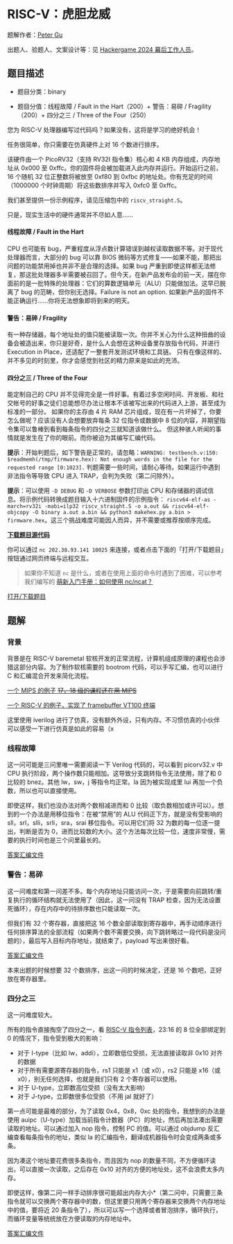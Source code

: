 # RISC-V：虎胆龙威

题解作者：[Peter Gu](https://github.com/regymm)

出题人、验题人、文案设计等：见 [Hackergame 2024 幕后工作人员](https://hack.lug.ustc.edu.cn/credits/)。

## 题目描述

- 题目分类：binary

- 题目分值：线程故障 / Fault in the Hart（200）+ 警告：易碎 / Fragility（200）+ 四分之三 / Three of the Four（250）

您为 RISC-V 处理器编写过代码吗？如果没有，这将是学习的绝好机会！

任务很简单，你只需要在仿真硬件上对 16 个数进行排序。

该硬件由一个 PicoRV32（支持 RV32I 指令集）核心和 4 KB 内存组成，内存地址从 0x000 至 0xffc。你的固件将会被加载进入此内存并运行。开始运行之前，16 个随机 32 位正整数将被放至 0xf80 到 0xfbc 的地址处。你有充足的时间（1000000 个时钟周期）将这些数排序并写入 0xfc0 至 0xffc。

我们甚至提供一份示例程序，请见压缩包中的 `riscv_straight.S`。

只是，现实生活中的硬件通常并不尽如人意……

#### 线程故障 / Fault in the Hart

CPU 也可能有 bug，严重程度从浮点数计算错误到越权读取数据不等。对于现代处理器而言，大部分的 bug 可以靠 BIOS 微码等方式修复——如果不能，那把出问题的功能禁用掉也并非不是合理的选择。如果 bug 严重到即使这样都无法修复，那这批处理器多半需要被召回了。但今天，在新产品发布会的前一天，摆在你面前的是一批特殊的处理器：它们的算数逻辑单元（ALU）只能做加法。这早已脱离了 bug 的范畴，但你别无选择。Failure is not an option. 如果新产品的固件不能正确运行……你将无法想象即将到来的明天。

#### 警告：易碎 / Fragility

有一种存储器，每个地址处的值只能被读取一次。你并不关心为什么这种扭曲的设备会被造出来，你只是好奇，是什么人会想在这种设备里存放指令代码，并进行 Execution in Place，还适配了一整套开发测试环境和工具链。
只有在像这样的、并不多见的时刻里，你才会感觉到社区的精力原来是如此的充沛。

#### 四分之三 / Three of the Four

能定制自己的 CPU 并不见得完全是一件好事。有着过多空闲时间、开发板、和社交帐号的好事之徒们总能想尽办法让根本不该被写出来的代码进入上游，甚至成为标准的一部分。
如果你的主存由 4 片 RAM 芯片组成，现在有一片坏掉了，你要怎么做呢？应该没有人会想要放弃每条 32 位指令或数据中 8 位的内容，并期望指令集可以鲁棒到看到每条指令的四分之三就知道该做什么。
但这种骇人听闻的事情就是发生在了你的眼前。而你被迫为其编写汇编代码。


**提示**：开始判题后，如下警告是正常的，请忽略：`WARNING: testbench.v:150: $readmemh(/tmp/firmware.hex): Not enough words in the file for the requested range [0:1023].`
判题需要一些时间，请耐心等待。如果运行中遇到非法指令等导致 CPU 进入 TRAP，会判为失败（第二问除外）。

**提示**：可以使用 `-D DEBUG` 和 `-D VERBOSE` 参数打印出 CPU 和存储器的调试信息。将示例代码转换成题目输入十六进制固件的示例指令： `riscv64-elf-as -march=rv32i -mabi=ilp32 riscv_straight.S -o a.out && riscv64-elf-objcopy -O binary a.out a.bin && python3 makehex.py a.bin > firmware.hex`。这三个挑战难度可能因人而异，并不需要或推荐按顺序完成。

**[下载题目源代码](files/riscv_die_hard.zip)**

你可以通过 `nc 202.38.93.141 10025` 来连接，或者点击下面的「打开/下载题目」按钮通过网页终端与远程交互。

> 如果你不知道 `nc` 是什么，或者在使用上面的命令时遇到了困难，可以参考我们编写的 [萌新入门手册：如何使用 nc/ncat？](https://lug.ustc.edu.cn/planet/2019/09/how-to-use-nc/)

[打开/下载题目](http://202.38.93.141:10026/?token={token})

## 题解

### 背景

背景是在 RISC-V baremetal 软核开发的正常流程，计算机组成原理的课程也会涉猎这部分内容。为了制作软核需要的 bootrom 代码，可以手写汇编，也可以进行 C 和汇编混合开发来简化流程。

[一个 MIPS 的例子 ~~17，18 级的课程还在用 MIPS~~](https://github.com/libreliu/COD-Resources-2017/blob/master/libreliu/CompDesign/lab6/%E8%AE%A1%E7%AE%97%E6%9C%BA%E7%BB%84%E6%88%90%E5%8E%9F%E7%90%86_Lab6.md#mips-c--%E6%B1%87%E7%BC%96%E6%B7%B7%E5%90%88%E7%BC%96%E7%A8%8B)

[一个 RISC-V 的例子，实现了 framebuffer VT100 终端](https://github.com/regymm/quasiSoC/tree/master/firmware/vt100)

这里使用 iverilog 进行了仿真，没有额外外设，只有内存。不习惯仿真的小伙伴可以感受一下进行仿真是如此的容易（x

### 线程故障

这一问可能是三问里唯一需要阅读一下 Verilog 代码的，可以看到 picorv32.v 中 CPU 执行阶段，两个操作数只能相加。这导致分支跳转指令无法使用，除了和 0 比较的 bnez。其他 lw，sw，j 等指令均正常。la 因为被实现成里 lui 再加一个负数，所以也可以直接使用。

即使这样，我们也没办法对两个数相减进而和 0 比较（取负数相加或许可以）。想到的一个办法是用移位指令：在被“禁用”的 ALU 代码正下方，就是没有受影响的 sll，srl，slli，srli，sra，srai 移位指令。可以用它们将 32 为数的每一位逐一提出，判断是否为 0，进而比较数的大小。这个方法每次比较一位，速度非常慢，需要的执行时间也是三个问里最长的。

[答案汇编文件](riscv_fault_in_the_hart.S)

### 警告：易碎

这一问难度和第一问差不多。每个内存地址只能访问一次，于是需要向前跳转/重复执行的循环结构就无法使用了（因此，这一问没有 TRAP 检查，因为无法设置死循环），存在内存中的待排序数也只能读取一次。

但我们有 32 个寄存器，直接把这 16 个数全部读取到寄存器中，再手动顺序进行任何排序算法的全部流程（如果两个数不需要交换，向下跳转略过一段代码是没问题的），最后写入目标内存地址，就结束了，payload 写出来很好看。

[答案汇编文件](riscv_fragility.S)

本来出题的时候想要 32 个数排序，出这一问的时候决定，还是 16 个数吧，正好放在寄存器里。

### 四分之三

这一问难度较大。

所有的指令直接掏空了四分之一，看 [RISC-V 指令列表](https://www.cs.sfu.ca/~ashriram/Courses/CS295/assets/notebooks/RISCV/RISCV_CARD.pdf)，23:16 的 8 位全部绑定到 0 的情况下，指令受到极大的影响：

- 对于 I-type（比如 lw，addi），立即数低位受损，无法直接读取非 0x10 对齐的数据
- 对于所有需要源寄存器的指令，rs1 只能是 x1（或 x0），rs2 只能是 x16（或 x0），别无任何选择，也就是我们只有 2 个寄存器可以使用。
- 对于 U-type，立即数高位受损（没有太大影响）
- 对于 J-type，立即数很多位受损（不用 jal 就好了）

第一点可能是最难的部分，为了读取 0x4，0x8，0xc 处的指令，我想到的办法是使用 auipc（U-type）加载当前指令计数器（PC）的地址，然后再加法凑出需要读取的地址。可以通过加入 nop 指令，控制 PC 的值。可以通过 objdump 反汇编查看每条指令的地址，类似 la 的汇编指令，翻译成机器指令时会变成两条或多条。

因为凑这个地址要花费很多条指令，而且因为 nop 的数量不同，不方便循环读出，可以直接一次读取，之后存在 0x10 对齐的方便的地址处，这不会浪费太多内存。

即使这样，像第二问一样手动排序很可能超出内存大小*（第二问中，只需要三条指令就可以交换两个寄存器中的数，但这里要只用两个寄存器来交换两个内存地址中的值，要将近 20 条指令了），所以可以写一个选择或者冒泡排序，循环执行，而循环变量等统统放在方便读取的内存地址中。

[答案汇编文件](riscv_three_of_the_four.S)

